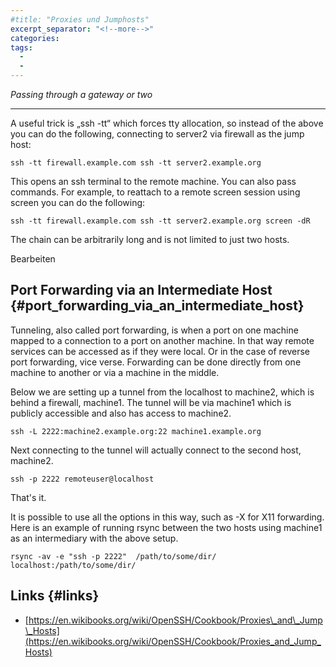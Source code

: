 ```yaml
---
#title: "Proxies und Jumphosts"
excerpt_separator: "<!--more-->"
categories:
tags:
  - 
  - 
---
```



_Passing through a gateway or two_  


---

A useful trick is „ssh -tt“ which forces tty allocation, so instead of the above you can do the following, connecting to server2 via firewall as the jump host:

```
ssh -tt firewall.example.com ssh -tt server2.example.org
```

This opens an ssh terminal to the remote machine. You can also pass commands. For example, to reattach to a remote screen session using screen you can do the following:

```
ssh -tt firewall.example.com ssh -tt server2.example.org screen -dR
```

The chain can be arbitrarily long and is not limited to just two hosts.

Bearbeiten

## Port Forwarding via an Intermediate Host {#port_forwarding_via_an_intermediate_host}

Tunneling, also called port forwarding, is when a port on one machine mapped to a connection to a port on another machine. In that way remote services can be accessed as if they were local. Or in the case of reverse port forwarding, vice verse. Forwarding can be done directly from one machine to another or via a machine in the middle.

Below we are setting up a tunnel from the localhost to machine2, which is behind a firewall, machine1. The tunnel will be via machine1 which is publicly accessible and also has access to machine2.

```
ssh -L 2222:machine2.example.org:22 machine1.example.org
```

Next connecting to the tunnel will actually connect to the second host, machine2.

```
ssh -p 2222 remoteuser@localhost
```

That's it.

It is possible to use all the options in this way, such as -X for X11 forwarding. Here is an example of running rsync between the two hosts using machine1 as an intermediary with the above setup.

```
rsync -av -e "ssh -p 2222"  /path/to/some/dir/   localhost:/path/to/some/dir/
```



## Links {#links}

* [https://en.wikibooks.org/wiki/OpenSSH/Cookbook/Proxies\_and\_Jump\_Hosts](https://en.wikibooks.org/wiki/OpenSSH/Cookbook/Proxies_and_Jump_Hosts)



